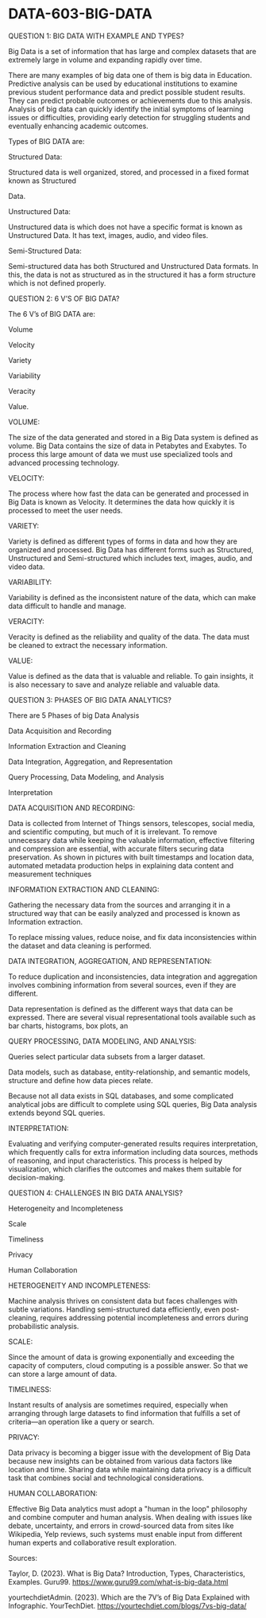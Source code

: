 # DATA-603-BIG-DATA

QUESTION 1: BIG DATA WITH EXAMPLE AND TYPES? 

Big Data is a set of information that has large and complex datasets that are extremely large in volume and expanding rapidly over time.  

There are many examples of big data one of them is big data in Education. Predictive analysis can be used by educational institutions to examine previous student performance data and predict possible student results. They can predict probable outcomes or achievements due to this analysis. Analysis of big data can quickly identify the initial symptoms of learning issues or difficulties, providing early detection for struggling students and eventually enhancing academic outcomes. 

Types of BIG DATA are: 

Structured Data: 

Structured data is well organized, stored, and processed in a fixed format known as Structured  

Data. 

Unstructured Data: 

Unstructured data is which does not have a specific format is known as Unstructured Data. It has text, images, audio, and video files. 

Semi-Structured Data: 

Semi-structured data has both Structured and Unstructured Data formats. In this, the data is not as structured as in the structured it has a form structure which is not defined properly. 

 

QUESTION 2: 6 V’S OF BIG DATA? 

The 6 V’s of BIG DATA are: 

Volume 

Velocity 

Variety 

Variability 

Veracity 

Value. 

 

VOLUME: 

The size of the data generated and stored in a Big Data system is defined as volume. Big Data contains the size of data in Petabytes and Exabytes. To process this large amount of data we must use specialized tools and advanced processing technology.  

 

VELOCITY: 

The process where how fast the data can be generated and processed in Big Data is known as Velocity. It determines the data how quickly it is processed to meet the user needs. 

 

VARIETY: 

Variety is defined as different types of forms in data and how they are organized and processed. Big Data has different forms such as Structured, Unstructured and Semi-structured which includes text, images, audio, and video data. 

 

VARIABILITY: 

Variability is defined as the inconsistent nature of the data, which can make data difficult to handle and manage. 

 

VERACITY: 

Veracity is defined as the reliability and quality of the data. The data must be cleaned to extract the necessary information. 

 

VALUE: 

Value is defined as the data that is valuable and reliable. To gain insights, it is also necessary to save and analyze reliable and valuable data. 

 

QUESTION 3: PHASES OF BIG DATA ANALYTICS? 

There are 5 Phases of big Data Analysis 

Data Acquisition and Recording 

Information Extraction and Cleaning 

Data Integration, Aggregation, and Representation 

Query Processing, Data Modeling, and Analysis 

Interpretation 

 

DATA ACQUISITION AND RECORDING: 

Data is collected from Internet of Things sensors, telescopes, social media, and scientific computing, but much of it is irrelevant. To remove unnecessary data while keeping the valuable information, effective filtering and compression are essential, with accurate filters securing data preservation. As shown in pictures with built timestamps and location data, automated metadata production helps in explaining data content and measurement techniques 

 

INFORMATION EXTRACTION AND CLEANING: 

Gathering the necessary data from the sources and arranging it in a structured way that can be easily analyzed and processed is known as Information extraction. 

To replace missing values, reduce noise, and fix data inconsistencies within the dataset and data cleaning is performed. 

DATA INTEGRATION, AGGREGATION, AND REPRESENTATION: 

To reduce duplication and inconsistencies, data integration and aggregation involves combining information from several sources, even if they are different. 

 

Data representation is defined as the different ways that data can be expressed. There are several visual representational tools available such as bar charts, histograms, box plots, an 

 

 

QUERY PROCESSING, DATA MODELING, AND ANALYSIS: 

Queries select particular data subsets from a larger dataset. 

Data models, such as database, entity-relationship, and semantic models, structure and define how data pieces relate. 

Because not all data exists in SQL databases, and some complicated analytical jobs are difficult to complete using SQL queries, Big Data analysis extends beyond SQL queries. 

 

 

INTERPRETATION: 

Evaluating and verifying computer-generated results requires interpretation, which frequently calls for extra information including data sources, methods of reasoning, and input characteristics. This process is helped by visualization, which clarifies the outcomes and makes them suitable for decision-making. 

 

QUESTION 4: CHALLENGES IN BIG DATA ANALYSIS? 

Heterogeneity and Incompleteness 

Scale 

Timeliness 

Privacy 

Human Collaboration 

 

HETEROGENEITY AND INCOMPLETENESS: 

Machine analysis thrives on consistent data but faces challenges with subtle variations. Handling semi-structured data efficiently, even post-cleaning, requires addressing potential incompleteness and errors during probabilistic analysis. 

 

SCALE: 

Since the amount of data is growing exponentially and exceeding the capacity of computers, cloud computing is a possible answer. So that we can store a large amount of data. 

 

TIMELINESS: 

Instant results of analysis are sometimes required, especially when arranging through large datasets to find information that fulfills a set of criteria—an operation like a query or search. 

 

PRIVACY: 

Data privacy is becoming a bigger issue with the development of Big Data because new insights can be obtained from various data factors like location and time. Sharing data while maintaining data privacy is a difficult task that combines social and technological considerations. 

 

HUMAN COLLABORATION: 

Effective Big Data analytics must adopt a "human in the loop" philosophy and combine computer and human analysis. When dealing with issues like debate, uncertainty, and errors in crowd-sourced data from sites like Wikipedia, Yelp reviews, such systems must enable input from different human experts and collaborative result exploration. 

 

 

Sources: 

Taylor, D. (2023). What is Big Data? Introduction, Types, Characteristics, Examples. Guru99. https://www.guru99.com/what-is-big-data.html 

 

yourtechdietAdmin. (2023). Which are the 7V’s of Big Data Explained with Infographic. YourTechDiet. https://yourtechdiet.com/blogs/7vs-big-data/ 
